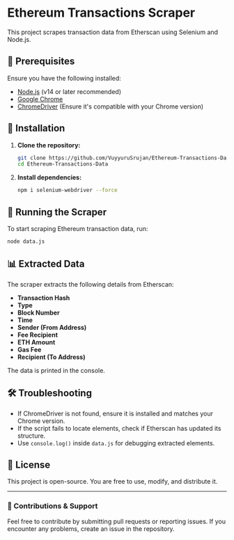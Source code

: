 # Ethereum Transactions Scraper

This project scrapes transaction data from Etherscan using Selenium and Node.js.

## 📌 Prerequisites

Ensure you have the following installed:

- [Node.js](https://nodejs.org/) (v14 or later recommended)
- [Google Chrome](https://www.google.com/chrome/)
- [ChromeDriver](https://chromedriver.chromium.org/) (Ensure it's compatible with your Chrome version)

## 🚀 Installation

1. **Clone the repository:**

   ```sh
   git clone https://github.com/VuyyuruSrujan/Ethereum-Transactions-Data.git
   cd Ethereum-Transactions-Data
   ```

2. **Install dependencies:**

   ```sh
   npm i selenium-webdriver --force
   ```

## 🏃 Running the Scraper

To start scraping Ethereum transaction data, run:

```sh
node data.js
```

## 📊 Extracted Data

The scraper extracts the following details from Etherscan:

- **Transaction Hash**
- **Type**
- **Block Number**
- **Time**
- **Sender (From Address)**
- **Fee Recipient**
- **ETH Amount**
- **Gas Fee**
- **Recipient (To Address)**

The data is printed in the console.

## 🛠 Troubleshooting

- If ChromeDriver is not found, ensure it is installed and matches your Chrome version.
- If the script fails to locate elements, check if Etherscan has updated its structure.
- Use `console.log()` inside `data.js` for debugging extracted elements.

## 📜 License

This project is open-source. You are free to use, modify, and distribute it.

---

### 📢 Contributions & Support

Feel free to contribute by submitting pull requests or reporting issues. If you encounter any problems, create an issue in the repository.

